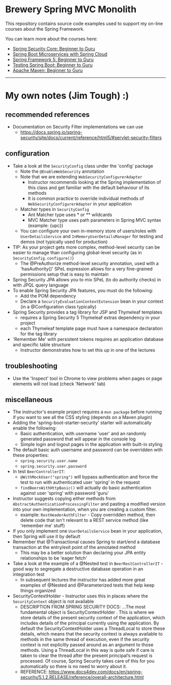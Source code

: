 # Brewery Spring MVC Monolith

This repository contains source code examples used to support my on-line courses about the Spring Framework.

You can learn more about the courses here:
* [Spring Security Core: Beginner to Guru](https://www.udemy.com/course/spring-security-core-beginner-to-guru/?referralCode=306F288EB78688C0F3BC)
* [Spring Boot Microservices with Spring Cloud](https://www.udemy.com/course/spring-boot-microservices-with-spring-cloud-beginner-to-guru/?referralCode=6142D427AE53031FEF38)
* [Spring Framework 5: Beginner to Guru](https://www.udemy.com/course/spring-framework-5-beginner-to-guru/?referralCode=6D9ECD1F93988FEE5CE9)
* [Testing Spring Boot: Beginner to Guru](https://www.udemy.com/course/testing-spring-boot-beginner-to-guru/?referralCode=EFFE87DDE96C8541B2EE)
* [Apache Maven: Beginner to Guru](https://www.udemy.com/course/apache-maven-beginner-to-guru/?referralCode=0B91047D034706031F51)

----

# My own notes (Jim Tough)  :)

## recommended references

* Documentation on Security Filter implementations we can use
  * https://docs.spring.io/spring-security/site/docs/current/reference/html5/#servlet-security-filters

## configuration

* Take a look at the `SecurityConfig` class under the 'config' package
  * Note the `@EnableWebSecurity` annotation
  * Note that we are extending `WebSecurityConfigurerAdapter`
    * Instructor recommends looking at the Spring implementation of this class and get familiar with the default behaviour of its methods
    * It is common practice to override individual methods of `WebSecurityConfigurerAdapter` in your application 
  * Matcher types in `SecurityConfig`
    * Ant Matcher type uses * or ** wildcards
    * MVC Matcher type uses path parameters in Spring MVC syntax (example: {upc})
  * You can configure your own in-memory store of users/roles with `UserDetailsService` and `InMemoryUserDetailsManager` for testing and demos (not typically used for production)
* TIP: As your project gets more complex, method-level security can be easier to manage than configuring global-level security (as in `SecurityConfig.configure()`)
  * The @PreAuthorize method-level security annotation, used with a 'hasAuthority()' SPeL expression allows for a very fine-grained permissions setup that is easy to maintain
* Spring Security JPA allows you to mix SPeL (to do authority checks) in with JPQL query language
* To enable Spring Security JPA features, you must do the following:
  * Add the POM dependency
  * Declare a `SecurityEvaluationContextExtension` bean in your context (in a @Configuration class typically)
* Spring Security provides a tag library for JSP and Thymeleaf templates
  * requires a Spring Security 5 Thymeleaf extras dependency in your project
  * each Thymeleaf template page must have a namespace declaration for the tag library
* 'Remember Me' with persistent tokens requires an application database and specific table structure
  * Instructor demonstrates how to set this up in one of the lectures

## troubleshooting

* Use the 'Inspect' tool in Chrome to view problems when pages or page elements will not load (check 'Network' tab)

## miscellaneous

* The instructor's example project requires a `mvn package` before running if you want to see all the CSS styling (depends on a Maven plugin)
* Adding the 'spring-boot-starter-security' starter will automatically enable the following:
  * Basic authentication, with username 'user' and an randomly generated password that will appear in the console log
  * Simple login and logout pages in the application with built-in styling
* The default basic auth username and password can be overridden with these properties:
  * `spring.security.user.name`
  * `spring.security.user.password`
* In test `BeerControllerIT`:
  * `@WithMockUser("spring")` will bypass authentication and force the test to run with authenticated user 'spring' in the request
  * `findBeersWithHttpBasic()` will actually do basic authentication against user 'spring' with password 'guru'
* Instructor suggests copying either methods from `AbstractAuthenticationProcessingFilter` and pasting a modified version into your own implementation, when you are creating a custom filter.
  * example: `RestHeaderAuthFilter` - Copy overridden method, then delete code that isn't relevant to a REST service method (like 'remember me' stuff)
* If you only implement one `UserDetailsService` bean in your application, then Spring will use it by default
* Remember that @Transactional causes Spring to start/end a database transaction at the entry/exit point of the annotated method
  * This may be a better solution than declaring your JPA entity relationships to be 'eager fetch'
* Take a look at the example of a @Nested test in `BeerRestControllerIT` - good way to segregate a destructive database operation in an integration test
  * In subsequent lectures the instructor has added more great examples of @Nested and @Parameterized tests that help keep things organized
* SecurityContextHolder - Instructor uses this in places where the `SecurityContext` object is not available
  * DESCRIPTION FROM SPRING SECURITY DOCS: ...The most fundamental object is SecurityContextHolder . This is where we store details of the present security context of the application, which includes details of the principal currently using the application. By default the SecurityContextHolder uses a ThreadLocal to store these details, which means that the security context is always available to methods in the same thread of execution, even if the security context is not explicitly passed around as an argument to those methods. Using a ThreadLocal in this way is quite safe if care is taken to clear the thread after the present principal’s request is processed. Of course, Spring Security takes care of this for you automatically so there is no need to worry about it.
  * REFERENCE: https://www.docs4dev.com/docs/en/spring-security/5.1.2.RELEASE/reference/overall-architecture.html
